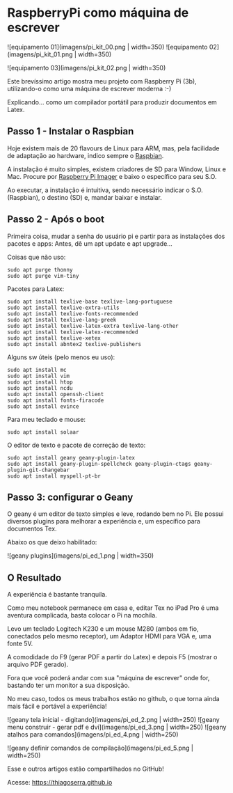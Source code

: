 # RaspberryPi como máquina de escrever

![equipamento 01](imagens/pi_kit_00.png | width=350)
![equipamento 02](imagens/pi_kit_01.png | width=350)

![equipamento 03](imagens/pi_kit_02.png | width=350)


Este brevíssimo artigo mostra meu projeto com Raspberry Pi (3b), utilizando-o como
uma máquina de escrever moderna :-)

Explicando... como um compilador portátil para produzir documentos em Latex.

## Passo 1 - Instalar o Raspbian
Hoje existem mais de 20 flavours de Linux para ARM, mas, pela facilidade de adaptação ao hardware,
indico sempre o [Raspbian](https://www.raspberrypi.org/downloads/raspbian/).

A instalação é muito simples, existem criadores de SD para Window, Linux e Mac. Procure
por [Raspberry Pi Imager](https://www.raspberrypi.org/downloads/) e baixo o específico para seu S.O.

Ao executar, a  instalação é intuitiva, sendo necessário indicar o S.O. (Raspbian), o destino (SD)
 e, mandar baixar e instalar.

## Passo 2 - Após o boot
Primeira coisa, mudar a senha do usuário pi e partir para as instalações dos pacotes e apps:
Antes, dê um apt update e apt upgrade...

Coisas que não uso:

```
sudo apt purge thonny
sudo apt purge vim-tiny
```

Pacotes para Latex:

```
sudo apt install texlive-base texlive-lang-portuguese
sudo apt install texlive-extra-utils 
sudo apt install texlive-fonts-recommended
sudo apt install texlive-lang-greek
sudo apt install texlive-latex-extra texlive-lang-other
sudo apt install texlive-latex-recommended
sudo apt install texlive-xetex 
sudo apt install abntex2 texlive-publishers
```

Alguns sw úteis (pelo menos eu uso):

```
sudo apt install mc
sudo apt install vim
sudo apt install htop
sudo apt install ncdu
sudo apt install openssh-client
sudo apt install fonts-firacode
sudo apt install evince
```

Para meu teclado e mouse:

```
sudo apt install solaar
```


O editor de texto e pacote de correção de texto:

```
sudo apt install geany geany-plugin-latex
sudo apt install geany-plugin-spellcheck geany-plugin-ctags geany-plugin-git-changebar
sudo apt install myspell-pt-br
```

## Passo 3: configurar o Geany
O geany é um editor de texto simples e leve, rodando bem no Pi.
Ele possui diversos plugins para melhorar a experiência e, um específico para documentos Tex.

Abaixo os que deixo habilitado:

![geany plugins](imagens/pi_ed_1.png | width=350)


## O Resultado
A experiência é bastante tranquila.

Como meu notebook permanece em casa e, editar Tex no iPad Pro é uma aventura complicada,
basta colocar o Pi na mochila.

Levo um teclado Logitech K230 e um mouse M280 (ambos em fio, conectados pelo mesmo receptor), um Adaptor HDMI para VGA e,
uma fonte 5V.

A comodidade do F9 (gerar PDF a partir do Latex) e depois F5 (mostrar o arquivo PDF gerado).

Fora que você poderá andar com sua "máquina de escrever" onde for, bastando ter um monitor a sua disposição.

No meu caso, todos os meus trabalhos estão no github, o que torna ainda mais fácil e portável a experiência!



![geany tela inicial - digitando](imagens/pi_ed_2.png | width=250)
![geany menu construir - gerar pdf e dvi](imagens/pi_ed_3.png | width=250)
![geany atalhos para comandos](imagens/pi_ed_4.png | width=250)

![geany definir comandos de compilação](imagens/pi_ed_5.png | width=250)





Esse e outros artigos estão compartilhados no GitHub!

Acesse: https://thiagoserra.github.io

